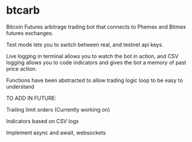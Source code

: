 # btcarb

Bitcoin Futures arbitrage trading bot that connects to Phemex and Bitmex futures exchanges.

Test mode lets you to switch between real, and testnet api keys.

Live logging in terminal allows you to watch the bot in action, and CSV logging allows you to code indicators and gives the bot a memory of past price action.

Functions have been abstracted to allow trading logic loop to be easy to understand


TO ADD IN FUTURE:

Trailing limit orders (Currently working on)

Indicators based on CSV logs

Implement async and await, websockets



